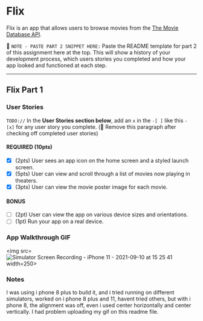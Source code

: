 # Flix

Flix is an app that allows users to browse movies from the [The Movie Database API](http://docs.themoviedb.apiary.io/#).

📝 `NOTE - PASTE PART 2 SNIPPET HERE:` Paste the README template for part 2 of this assignment here at the top. This will show a history of your development process, which users stories you completed and how your app looked and functioned at each step.

---

## Flix Part 1

### User Stories
`TODO://` In the **User Stories section below**, add an `x` in the `-[ ]` like this `- [x]` for any user story you complete. (🚫 Remove this paragraph after checking off completed user stories)

#### REQUIRED (10pts)
- [X] (2pts) User sees an app icon on the home screen and a styled launch screen.
- [X] (5pts) User can view and scroll through a list of movies now playing in theaters.
- [X] (3pts) User can view the movie poster image for each movie.

#### BONUS
- [ ] (2pt) User can view the app on various device sizes and orientations.
- [ ] (1pt) Run your app on a real device.

### App Walkthrough GIF


<img src=![Simulator Screen Recording - iPhone 11 - 2021-09-10 at 15 25 41](https://user-images.githubusercontent.com/78435515/132906833-d6f593bd-69fb-4c7c-9893-414c18ad577e.gif) width=250><br>

### Notes
I was using i phone 8 plus to build it, and i tried running on different simulators, worked on i phone 8 plus and 11, havent tried others, but with i phone 8,  the alignment was off, even i used center horizontally and center vertically. I had problem uploading my gif on this readme file.
